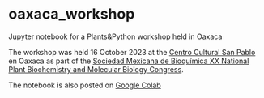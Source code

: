 # oaxaca_workshop
Jupyter notebook for a Plants&amp;Python workshop held in Oaxaca

The workshop was held 16 October 2023 at the [Centro Cultural San Pablo](https://fahho.mx/filiales-fahho/centro-cultural-san-pablo/) en Oaxaca as part of the [Sociedad Mexicana de Bioquímica XX National Plant Biochemistry and Molecular Biology Congress](https://smbplant.quimica.unam.mx/).

The notebook is also posted on [Google Colab](https://colab.research.google.com/drive/1hvEFopbv6Yuw5INTbsd-g4b5SOA3eAC7?usp=sharing)
